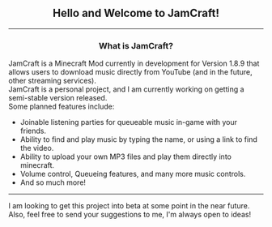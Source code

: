 <h2 align="center">Hello and Welcome to JamCraft!</h2>
<hr>
<h3 align="center">What is JamCraft?</h4>
JamCraft is a Minecraft Mod currently in development for Version 1.8.9 that allows users to download music directly from YouTube (and in the future, other streaming services). 
<br>
JamCraft is a personal project, and I am currently working on getting a semi-stable version released. 
<br>
Some planned features include: <ul>
<li>Joinable listening parties for queueable music in-game with your friends.</li>
<li>Ability to find and play music by typing the name, or using a link to find the video.</li>
<li>Ability to upload your own MP3 files and play them directly into minecraft. </li>
<li>Volume control, Queueing features, and many more music controls. </li>
<li>And so much more!</li>
</ul>
<hr>
I am looking to get this project into beta at some point in the near future. Also, feel free to send your suggestions to me, I'm always open to ideas!
<br>
